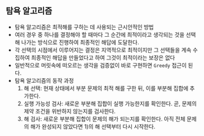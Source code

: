 ## 탐욕 알고리즘

* 탐욕 알고리즘은 최적해를 구하는 데 사용되는 근시안적인 방법
* 여러 경우 중 하나를 결정해야 할 때마다 그 순간에 최적이라고 생각되는 것을 선택해 나가는 방식으로 진행하여 최종적인 해답에 도달한다.
* 각 선택의 시점에서 이루어지는 결정은 지역적으로 최적이지만 그 선택들을 계속 수집하여 최종적인 해답을 만들었다고 하여 그것이 최적이라는 보장은 없다
* 일반적으로 머릿속에 떠오르는 생각을 검증없이 바로 구현하면 `Greedy` 접근이 된다. 
* 탐욕 알고리즘의 동작 과정
  1) 해 선택: 현재 상태에서 부분 문제의 최적 해를 구한 뒤, 이를 부분해 집합에 추가한다.
  2) 실행 가능성 검사: 새로운 부분해 집합이 실행 가능한지를 확인한다. 곧, 문제의 제약 조건을 위반하지 않는지를 검사한다.
  3) 해 검사: 새로운 부분해 집합이 문제의 해가 되는지를 확인한다. 아직 전체 문제의 해가 완성되지 않았다면 1)의 해 선택부터 다시 시작한다.